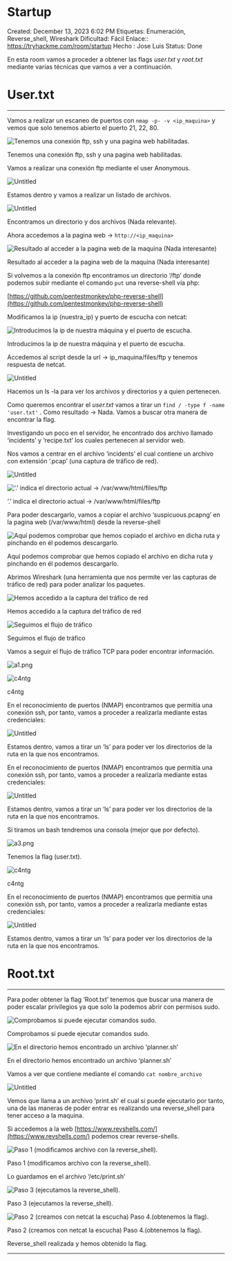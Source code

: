 # Startup

Created: December 13, 2023 6:02 PM
Etiquetas: Enumeración, Reverse_shell, Wireshark
Dificultad: Fácil
Enlace:: https://tryhackme.com/room/startup
Hecho : Jose Luis 
Status: Done

En esta room vamos a proceder a obtener las flags *user.txt* y *root.txt* mediante varias técnicas que vamos a ver a continuación.

# User.txt

---

Vamos a realizar un escaneo de puertos con `nmap -p- -v <ip_maquina>`  y vemos que solo tenemos abierto el puerto 21, 22, 80.

![Tenemos una conexión ftp, ssh y una pagina web habilitadas.](Startup%20efcf639a77ec4ddd9752b898b6bbc1bf/Untitled.png)

Tenemos una conexión ftp, ssh y una pagina web habilitadas.

Vamos a realizar una conexión ftp mediante el user Anonymous.

![Untitled](Startup%20efcf639a77ec4ddd9752b898b6bbc1bf/Untitled%201.png)

Estamos dentro y vamos a realizar un listado de archivos.

![Untitled](Startup%20efcf639a77ec4ddd9752b898b6bbc1bf/Untitled%202.png)

Encontramos un directorio y dos archivos (Nada relevante).

Ahora accedemos a la pagina web → `http://<ip_maquina>`

![Resultado al acceder a la pagina web de la maquina (Nada interesante)](Startup%20efcf639a77ec4ddd9752b898b6bbc1bf/Untitled%203.png)

Resultado al acceder a la pagina web de la maquina (Nada interesante)

Si volvemos a la conexión ftp encontramos un directorio ‘/ftp’ donde podemos subir mediante el comando `put` una reverse-shell vía php:

[https://github.com/pentestmonkey/php-reverse-shell](https://github.com/pentestmonkey/php-reverse-shell)

Modificamos la ip (nuestra_ip) y puerto de escucha con netcat:

![Introducimos la ip de nuestra máquina y el puerto de escucha.](Startup%20efcf639a77ec4ddd9752b898b6bbc1bf/a.png)

Introducimos la ip de nuestra máquina y el puerto de escucha.

Accedemos al script desde la url → ip_maquina/files/ftp y tenemos respuesta de netcat.

![Untitled](Startup%20efcf639a77ec4ddd9752b898b6bbc1bf/Untitled%204.png)

Hacemos un ls -la  para ver los archivos y directorios y a quien pertenecen.

Como queremos encontrar el *user.txt* vamos a tirar un `find / -type f -name 'user.txt'` . Como resultado → Nada. Vamos a buscar otra manera de encontrar la flag.

Investigando un poco en el servidor, he encontrado dos archivo llamado ‘incidents’ y ‘recipe.txt’ los cuales pertenecen al servidor web.

Nos vamos a centrar en el archivo ‘incidents’ el cual contiene un archivo con extensión ‘.pcap’ (una captura de tráfico de red).

![Untitled](Startup%20efcf639a77ec4ddd9752b898b6bbc1bf/Untitled%205.png)

![‘.’ indica el directorio actual → /var/www/html/files/ftp](Startup%20efcf639a77ec4ddd9752b898b6bbc1bf/Untitled%206.png)

‘.’ indica el directorio actual → /var/www/html/files/ftp

Para poder descargarlo, vamos a copiar el archivo ‘suspicuous.pcapng’  en la pagina web (/var/www/html) desde la reverse-shell

![Aquí podemos comprobar que hemos copiado el archivo en dicha ruta y pinchando en él podemos descargarlo.](Startup%20efcf639a77ec4ddd9752b898b6bbc1bf/Untitled%207.png)

Aquí podemos comprobar que hemos copiado el archivo en dicha ruta y pinchando en él podemos descargarlo.

Abrimos Wireshark (una herramienta que nos permite ver las capturas de tráfico de red) para poder analizar los paquetes.

![Hemos accedido a la captura del tráfico de red](Startup%20efcf639a77ec4ddd9752b898b6bbc1bf/Untitled%208.png)

Hemos accedido a la captura del tráfico de red

![Seguimos el flujo de tráfico](Startup%20efcf639a77ec4ddd9752b898b6bbc1bf/Untitled%209.png)

Seguimos el flujo de tráfico

Vamos a seguir el flujo de tráfico TCP para poder encontrar información.

![a1.png](Startup%20efcf639a77ec4ddd9752b898b6bbc1bf/a1.png)

![c4ntg](../../../Startup%20b82f8a7be3d340a58e482c82c4e65441/Untitled.png)

c4ntg

En el reconocimiento de puertos (NMAP) encontramos que permitía una conexión ssh, por tanto, vamos a proceder a realizarla mediante estas credenciales:

![Untitled](../../../Startup%20b82f8a7be3d340a58e482c82c4e65441/Untitled%201.png)

Estamos dentro, vamos a tirar un ‘ls’ para poder ver los directorios de la ruta en la que nos encontramos.

En el reconocimiento de puertos (NMAP) encontramos que permitía una conexión ssh, por tanto, vamos a proceder a realizarla mediante estas credenciales:

![Untitled](../../../Startup%20b82f8a7be3d340a58e482c82c4e65441/Untitled%201.png)

Estamos dentro, vamos a tirar un ‘ls’ para poder ver los directorios de la ruta en la que nos encontramos.

Si tiramos un bash tendremos una consola (mejor que por defecto).

![a3.png](Startup%20efcf639a77ec4ddd9752b898b6bbc1bf/a3.png)

Tenemos la flag (user.txt).

![c4ntg](../../../Startup%20b82f8a7be3d340a58e482c82c4e65441/Untitled.png)

c4ntg

En el reconocimiento de puertos (NMAP) encontramos que permitía una conexión ssh, por tanto, vamos a proceder a realizarla mediante estas credenciales:

![Untitled](../../../Startup%20b82f8a7be3d340a58e482c82c4e65441/Untitled%201.png)

Estamos dentro, vamos a tirar un ‘ls’ para poder ver los directorios de la ruta en la que nos encontramos.

# Root.txt

---

Para poder obtener la flag ‘Root.txt’ tenemos que buscar una manera de poder escalar privilegios ya que solo la podemos abrir con permisos sudo.

![Comprobamos si puede ejecutar comandos sudo.](Startup%20efcf639a77ec4ddd9752b898b6bbc1bf/Untitled%2010.png)

Comprobamos si puede ejecutar comandos sudo.

![En el directorio hemos encontrado un archivo ‘planner.sh’](Startup%20efcf639a77ec4ddd9752b898b6bbc1bf/Untitled%2011.png)

En el directorio hemos encontrado un archivo ‘planner.sh’

Vamos a ver que contiene mediante el comando `cat nombre_archivo`

![Untitled](Startup%20efcf639a77ec4ddd9752b898b6bbc1bf/Untitled%2012.png)

Vemos que llama a un archivo ‘print.sh’ el cual si puede ejecutarlo por tanto, una de las maneras de poder entrar es realizando una reverse_shell para tener acceso a la maquina.

Si accedemos a la web [https://www.revshells.com/](https://www.revshells.com/) podemos crear reverse-shells.

![Paso 1 (modificamos archivo con la reverse_shell).](Startup%20efcf639a77ec4ddd9752b898b6bbc1bf/Untitled%2013.png)

Paso 1 (modificamos archivo con la reverse_shell).

Lo guardamos en el archivo ‘/etc/print.sh’

![Paso 3 (ejecutamos la reverse_shell).](Startup%20efcf639a77ec4ddd9752b898b6bbc1bf/Untitled%2014.png)

Paso 3 (ejecutamos la reverse_shell).

![Paso 2 (creamos con netcat la escucha)
Paso 4.(obtenemos la flag).](Startup%20efcf639a77ec4ddd9752b898b6bbc1bf/b.png)

Paso 2 (creamos con netcat la escucha)
Paso 4.(obtenemos la flag).

Reverse_shell realizada y hemos obtenido la flag.

---